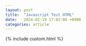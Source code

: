 ```yaml
---
layout: post
title:  "Javascript Test HTML"
date:   2024-02-19 17:02:06 +0900
categories: article
---
```


<html>
<head>
  <title></title>
</head>
<body>
  {% include custom.html %}
  <script src="{{ site.baseurl }}/assets/js/custom.js"></script>
</body>
</html>